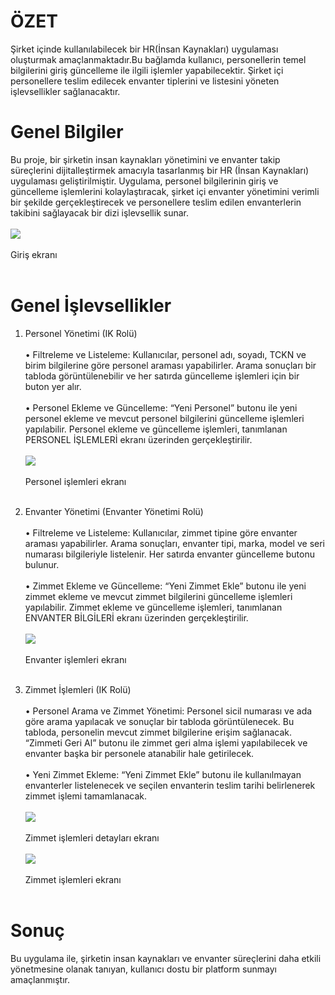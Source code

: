 # ÖZET
Şirket içinde kullanılabilecek bir HR(İnsan Kaynakları) uygulaması oluşturmak amaçlanmaktadır.Bu bağlamda kullanıcı, personellerin temel bilgilerini giriş güncelleme ile ilgili  işlemler yapabilecektir. Şirket içi personellere teslim edilecek envanter tiplerini ve listesini yöneten işlevsellikler sağlanacaktır.

# Genel Bilgiler
Bu proje, bir şirketin insan kaynakları yönetimini ve envanter takip süreçlerini dijitalleştirmek amacıyla tasarlanmış bir HR (İnsan Kaynakları) uygulaması geliştirilmiştir. Uygulama, personel bilgilerinin giriş ve güncelleme işlemlerini kolaylaştıracak, şirket içi envanter yönetimini verimli bir şekilde gerçekleştirecek ve personellere teslim edilen envanterlerin takibini sağlayacak bir dizi işlevsellik sunar.
<br>  <br>
<img src="https://github.com/asliid/ik-portal-be/blob/main/photos/home.png" 
  style="  
    display: block;
  margin-left: auto;
  margin-right: auto;
  "/><br> Giriş ekranı <br>  <br>

# Genel İşlevsellikler
1. Personel Yönetimi (IK Rolü)
 <br>  <br>
•	Filtreleme ve Listeleme: Kullanıcılar, personel adı, soyadı, TCKN ve birim bilgilerine göre personel araması yapabilirler. Arama sonuçları bir tabloda görüntülenebilir ve her satırda güncelleme işlemleri için bir buton yer alır.
<br>  <br>
•	Personel Ekleme ve Güncelleme: “Yeni Personel” butonu ile yeni personel ekleme ve mevcut personel bilgilerini güncelleme işlemleri yapılabilir. Personel ekleme ve güncelleme işlemleri, tanımlanan PERSONEL İŞLEMLERİ ekranı üzerinden gerçekleştirilir.
<br>  <br>
<img src="https://github.com/asliid/ik-portal-be/blob/main/photos/personel.png" 
  style="  
    display: block;
  margin-left: auto;
  margin-right: auto;
  "/><br> Personel işlemleri ekranı <br>  <br>

2. Envanter Yönetimi (Envanter Yönetimi Rolü)
 <br>  <br>
	•	Filtreleme ve Listeleme: Kullanıcılar, zimmet tipine göre envanter araması yapabilirler. Arama sonuçları, envanter tipi, marka, model ve seri numarası bilgileriyle listelenir. Her satırda envanter güncelleme butonu bulunur.
<br>  <br>
	•	Zimmet Ekleme ve Güncelleme: “Yeni Zimmet Ekle” butonu ile yeni zimmet ekleme ve mevcut zimmet bilgilerini güncelleme işlemleri yapılabilir. Zimmet ekleme ve güncelleme işlemleri, tanımlanan ENVANTER BİLGİLERİ ekranı üzerinden gerçekleştirilir.
<br>  <br>
<img src="https://github.com/asliid/ik-portal-be/blob/main/photos/envanter.png" 
  style="  
    display: block;
  margin-left: auto;
  margin-right: auto;
  "/><br> Envanter işlemleri ekranı <br>  <br>
  
3. Zimmet İşlemleri (IK Rolü)
 <br>  <br>
	•	Personel Arama ve Zimmet Yönetimi: Personel sicil numarası ve ada göre arama yapılacak ve sonuçlar bir tabloda görüntülenecek. Bu tabloda, personelin mevcut zimmet bilgilerine erişim sağlanacak. “Zimmeti Geri Al” butonu ile zimmet geri alma işlemi yapılabilecek ve envanter başka bir personele atanabilir hale getirilecek.
<br>  <br>
	•	Yeni Zimmet Ekleme: “Yeni Zimmet Ekle” butonu ile kullanılmayan envanterler listelenecek ve seçilen envanterin teslim tarihi belirlenerek zimmet işlemi tamamlanacak.
<br>  <br>
<img src="https://github.com/asliid/ik-portal-be/blob/main/photos/zimmet1.png" 
  style="  
    display: block;
  margin-left: auto;
  margin-right: auto;
  "/><br> Zimmet işlemleri detayları ekranı <br>  <br>
<img src="https://github.com/asliid/ik-portal-be/blob/main/photos/zimmet2.png" 
  style="  
    display: block;
  margin-left: auto;
  margin-right: auto;
  "/><br> Zimmet işlemleri ekranı <br>  <br>
# Sonuç
Bu uygulama ile, şirketin insan kaynakları ve envanter süreçlerini daha etkili yönetmesine olanak tanıyan, kullanıcı dostu bir platform sunmayı amaçlanmıştır.
